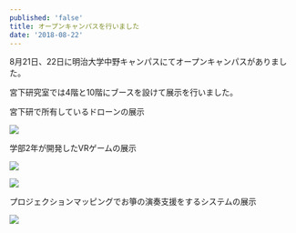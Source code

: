 ```yaml
---
published: 'false'
title: オープンキャンパスを行いました
date: '2018-08-22'
---
```

8月21日、22日に明治大学中野キャンパスにてオープンキャンパスがありました。

宮下研究室では4階と10階にブースを設けて展示を行いました。

宮下研で所有しているドローンの展示

![](https://lh3.googleusercontent.com/-RGYas3oAca8/W34BO8MsXkI/AAAAAAAAIH8/_IaeGDKl0QYe8dg_aOp6RbQW4ty3Ha-HACE0YBhgL/DSC09480.JPG)

学部2年が開発したVRゲームの展示

![](https://lh3.googleusercontent.com/-hcNVA6xBSes/W34BO_tgbGI/AAAAAAAAIHw/YGMEz2_nE1Y8IWKTlMJt7YkeE4GfpD4PwCE0YBhgL/DSC09518.JPG)



![](https://lh3.googleusercontent.com/-ELoNVoLnnfk/W34BOyF6vTI/AAAAAAAAIH0/0DV1_HZD8QwP8144xfRxHWjNOzL1v40jwCE0YBhgL/DSC09508.JPG)

プロジェクションマッピングでお箏の演奏支援をするシステムの展示

![](https://lh3.googleusercontent.com/-pcaTdHsj9kA/W34BO9rgTPI/AAAAAAAAIH0/3gYn7DXmEgcr37djye7U5aG4ZqzoILsBgCE0YBhgL/DSC09502.JPG)
